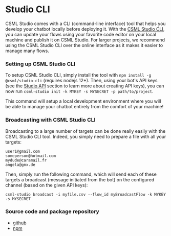 # Studio CLI

CSML Studio comes with a CLI \(command-line interface\) tool that helps you develop your chatbot locally before deploying it. With the [CSML Studio CLI](https://www.npmjs.com/package/@csml/studio-cli), you can update your flows using your favorite code editor on your local machine and publish it on CSML Studio. For larger projects, we recommend using the CSML Studio CLI over the online interface as it makes it easier to manage many flows.

### Setting up CSML Studio CLI

To setup CSML Studio CLI, simply install the tool with `npm install -g @csml/studio-cli` \(requires nodejs 12+\). Then, using your bot's API keys \(see the [Studio API](introduction.md) section to learn more about creating API keys\), you can now run `csml-studio init -k MYKEY -s MYSECRET -p path/to/project`.

This command will setup a local development environment where you will be able to manage your chatbot entirely from the comfort of your machine!

### Broadcasting with CSML Studio CLI

Broadcasting to a large number of targets can be done really easily with the CSML Studio CLI tool. Indeed, you simply need to prepare a file with all your targets:

```text
user1@gmail.com
someperson@hotmail.com
mydude@caramail.fr
angela@gmx.de
```

Then, simply run the following command, which will send each of these targets a broadcast \(message initiated from the bot\) on the configured channel \(based on the given API keys\):

```text
csml-studio broadcast -i myfile.csv --flow_id myBroadcastFlow -k MYKEY -s MYSECRET
```

### Source code and package repository

* [github](https://github.com/CSML-by-Clevy/CSML-Studio-CLI)
* [npm](https://www.npmjs.com/package/@csml/studio-cli)

